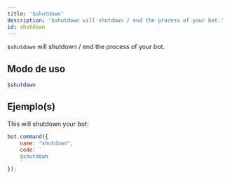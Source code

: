 ```yaml
---
title: '$shutdown'
description: '$shutdown will shutdown / end the process of your bot.'
id: shutdown
---
```


`$shutdown` will shutdown / end the process of your bot.

## Modo de uso

```php
$shutdown
```

## Ejemplo(s)

This will shutdown your bot:

```javascript
bot.command({
    name: "shutdown",
    code: `
    $shutdown
    `
});
```